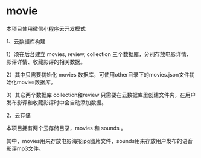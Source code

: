 # movie

本项目使用微信小程序云开发模式

1、云数据库构建

1）须在后台建立 movies, review, collection 三个数据库，分别存放电影详情、影评详情、收藏影评的相关数据。

2）其中只需要初始化 movies 数据库，可使用other目录下的movies.json文件初始化movies数据库。

3）其它两个数据库 collection和review 只需要在云数据库里创建文件夹，在用户发布影评和收藏影评时中会自动添加数据。

2、云存储

本项目拥有两个云存储目录，movies 和 sounds 。

其中，movies用来存放电影海报jpg图片文件，sounds用来存放用户发布的语音影评mp3文件。